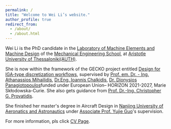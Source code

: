```yaml
---
permalink: /
title: "Welcome to Wei Li’s website."
author_profile: true
redirect_from: 
  - /about/
  - /about.html
---
```


Wei Li is the PhD candidate in the [Laboratory of Machine Elements and Machine Design](https://lmemd.meng.auth.gr/en/profile_en.html) of the [Mechanical Engineering School](https://www.auth.gr/en/school/meng-en/), at [Aristotle University of Thessaloniki(AUTH)](https://www.auth.gr/en/). 

She is now within the framework of the GECKO project entitled [Design for IGA-type discretization workflows](https://gecko.cimne.com/), supervised by [Prof. em. Dr. - Ing. Athanassios Mihailidis](https://lmemd.meng.auth.gr/en/per_mihailidis_en.html), [Dr.Eng. Ioannis Chalkidis](https://www.linkedin.com/in/ioannis-chalkidis-73755958/?originalSubdomain=gr), [Dr. Dionysios Panagiotopoulos](https://www.linkedin.com/in/dionysios-panagiotopoulos/)funded under European Union– HORIZON 2021-2027, Marie Skłodowska-Curie. She also gets guidance from [Prof. Dr.-Ing. Christopher G. Provatidis](https://www.linkedin.com/in/christopher-provatidis-80b83a16/?originalSubdomain=gr).

She finished her master's degree in Aircraft Design in [Nanjing University of Aeronatics and Astronautics](https://www.nuaa.edu.cn/) under [Associate Prof. Yujie Guo](https://sites.google.com/site/nuaayujieguo/)'s supervision. 

For more information, pls click [CV Page](https://yonalw.github.io/liwei.github.io//cv/).
